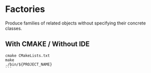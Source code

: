 # Factories

Produce families of related objects without specifying their concrete classes.

## With CMAKE / Without IDE
````
cmake CMakeLists.txt
make
./bin/${PROJECT_NAME}
```
